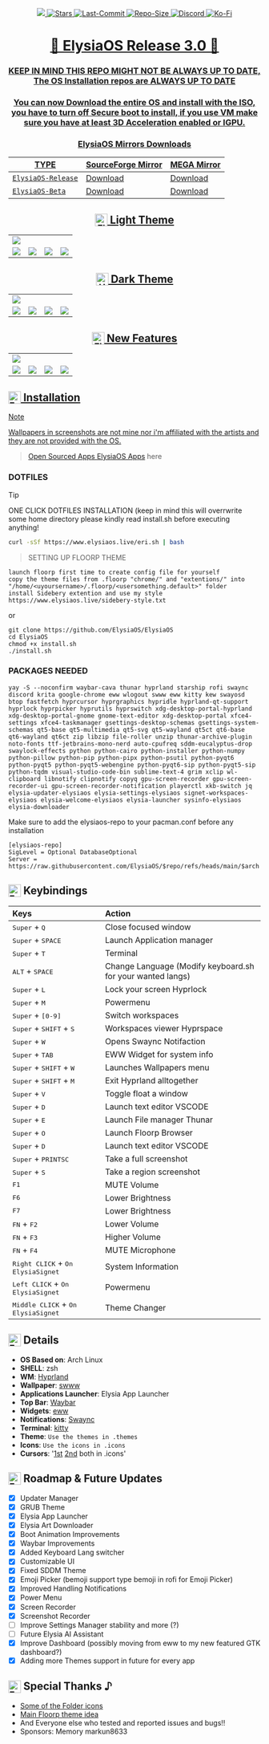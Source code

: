 <p align="center">
<a href="https://github.com/ElysiaOS/ElysiaOS">
  <img src="assets/cover.png">
  </a>
  <a href="https://github.com/ElysiaOS/ElysiaOS">
    <img src="https://img.shields.io/github/stars/ElysiaOS/ElysiaOS?style=for-the-badge&logo=github&logoColor=%23ffb0e2&labelColor=%23f7f0f5&color=%23ff7ace" alt="Stars">
  <a href="https://github.com/ElysiaOS/ElysiaOS">
    <img src="https://img.shields.io/github/last-commit/ElysiaOS/ElysiaOS?style=for-the-badge&logo=github&logoColor=%23ffb0e2&labelColor=%23f7f0f5&color=%23ff7ace" alt="Last-Commit">
  <a href="https://github.com/ElysiaOS/ElysiaOS">
    <img src="https://img.shields.io/github/repo-size/ElysiaOS/ElysiaOS?style=for-the-badge&logo=github&logoColor=%23ffb0e2&labelColor=%23f7f0f5&color=%23ff7ace" alt="Repo-Size">
  <a href="https://discord/invite/tbRy63xdWD">
    <img src="https://img.shields.io/discord/1398271551194792027?style=for-the-badge&logo=discord&logoColor=%23ffb0e2&labelColor=%23f7f0f5&color=%23ff7ace" alt="Discord">
  <a href="https://ko-fi.com/matsuko3">
    <img src="https://img.shields.io/badge/Support%20me%20on-Ko--fi-FF6433?style=for-the-badge&logo=kofi&logoColor=%23ffb0e2&labelColor=%23f7f0f5&color=%23ff7ace" alt="Ko-Fi">
</p>

<div align="center">

# 🌸 ElysiaOS Release 3.0 🌸
### KEEP IN MIND THIS REPO MIGHT NOT BE ALWAYS UP TO DATE, The OS Installation repos are ALWAYS UP TO DATE
### You can now Download the entire OS and install with the ISO, you have to turn off Secure boot to install, if you use VM make sure you have at least 3D Acceleration enabled or IGPU.
### ElysiaOS Mirrors Downloads

| TYPE | SourceForge Mirror | MEGA Mirror |
|------|--------------------|-------------|
| `ElysiaOS-Release` | [Download](https://sourceforge.net/projects/elysiaos) | [Download](https://mega.nz/folder/HRtmBRqJ#-Jl7usp300in-OeiFOGm2g) |
| `ElysiaOS-Beta` | [Download](https://sourceforge.net/projects/elysiaos) |  [Download](https://mega.nz/folder/HRtmBRqJ#-Jl7usp300in-OeiFOGm2g) |

<h2><sub><img src="assets/signet.png" alt="Elysia Signet" width="25" height="25" /></sub> Light Theme</h2>
<table align="center">
  <tr>
    <td colspan="4"><img src="assets/light1.png"></td>
  </tr>
  <tr>
    <td colspan="1"><img src="assets/light2.png"></td>
    <td colspan="1"><img src="assets/light3.png"></td>
    <td colspan="1" align="center"><img src="assets/light4.png"></td>
    <td colspan="1" align="center"><img src="assets/grub.png"></td>
  </tr>
</table>

<h2><sub><img src="assets/signet2.png" alt="HoC Signet" width="25" height="25" /></sub> Dark Theme</h2>
<table align="center">
  <tr>
    <td colspan="4"><img src="assets/dark1.png"></td>
  </tr>
  <tr>
    <td colspan="1"><img src="assets/dark2.png"></td>
    <td colspan="1"><img src="assets/dark3.png"></td>
    <td colspan="1" align="center"><img src="assets/dark4.png"></td>
    <td colspan="1" align="center"><img src="assets/grub.png"></td>
  </tr>
</table>

<h2><sub><img src="assets/signet.png" alt="Elysia Signet" width="25" height="25" /></sub> New Features</h2>
<table align="center">
  <tr>
    <td colspan="4"><img src="assets/setting1.png"></td>
  </tr>
  <tr>
    <td colspan="1"><img src="assets/grub.png"></td>
    <td colspan="1"><img src="assets/updater.png"></td>
    <td colspan="1" align="center"><img src="assets/widgets.png"></td>
    <td colspan="1" align="center"><img src="assets/bootup.png"></td>
  </tr>
</table>

</div>

<h2><sub><img src="assets/eri.png" alt="Eri" width="25" height="25" /></sub> Installation</h2>

> [!NOTE]
> Wallpapers in screenshots are not mine nor i'm affiliated with the artists and they are not provided with the OS.

> Open Sourced Apps [ElysiaOS Apps](https://github.com/ElysiaOS) here

### DOTFILES

> [!TIP]
> ONE CLICK DOTFILES INSTALLATION (keep in mind this will overrwrite some home directory please kindly read install.sh before executing anything!

```bash
curl -sSf https://www.elysiaos.live/eri.sh | bash
```

> SETTING UP FLOORP THEME
```
launch floorp first time to create config file for yourself
copy the theme files from .floorp "chrome/" and "extentions/" into "/home/<uyoursername>/.floorp/<usersomething.default>" folder
install Sidebery extention and use my style
https://www.elysiaos.live/sidebery-style.txt
```

or 

```
git clone https://github.com/ElysiaOS/ElysiaOS
cd ElysiaOS
chmod +x install.sh
./install.sh
```
### PACKAGES NEEDED 
```
yay -S --noconfirm waybar-cava thunar hyprland starship rofi swaync discord krita google-chrome eww wlogout swww eww kitty kew swayosd btop fastfetch hyprcursor hyprgraphics hypridle hyprland-qt-support hyprlock hyprpicker hyprutils hyprswitch xdg-desktop-portal-hyprland xdg-desktop-portal-gnome gnome-text-editor xdg-desktop-portal xfce4-settings xfce4-taskmanager gsettings-desktop-schemas gsettings-system-schemas qt5-base qt5-multimedia qt5-svg qt5-wayland qt5ct qt6-base qt6-wayland qt6ct zip libzip file-roller unzip thunar-archive-plugin noto-fonts ttf-jetbrains-mono-nerd auto-cpufreq sddm-eucalyptus-drop swaylock-effects python python-cairo python-installer python-numpy python-pillow python-pip python-pipx python-psutil python-pyqt6 python-pyqt5 python-pyqt5-webengine python-pyqt6-sip python-pyqt5-sip python-tqdm visual-studio-code-bin sublime-text-4 grim xclip wl-clipboard libnotify clipnotify copyq gpu-screen-recorder gpu-screen-recorder-ui gpu-screen-recorder-notification playerctl xkb-switch jq elysia-updater-elysiaos elysia-settings-elysiaos signet-workspaces-elysiaos elysia-welcome-elysiaos elysia-launcher sysinfo-elysiaos elysia-downloader
```

Make sure to add the elysiaos-repo to your pacman.conf before any installation
```
[elysiaos-repo]
SigLevel = Optional DatabaseOptional
Server = https://raw.githubusercontent.com/ElysiaOS/$repo/refs/heads/main/$arch
```

<h2><sub><img src="assets/eri.png" alt="Eri" width="25" height="25" /></sub> Keybindings</h2>

| Keys | Action |
| :--- | :--- |
| <kbd>Super</kbd> + <kbd>Q</kbd> | Close focused window|
| <kbd>Super</kbd> + <kbd>SPACE</kbd> | Launch Application manager |
| <kbd>Super</kbd> + <kbd>T</kbd> | Terminal |
| <kbd>ALT</kbd> + <kbd>SPACE</kbd> | Change Language (Modify keyboard.sh for your wanted langs) |
| <kbd>Super</kbd> + <kbd>L</kbd> | Lock your screen Hyprlock |
| <kbd>Super</kbd> + <kbd>M</kbd> | Powermenu |
| <kbd>Super</kbd> + <kbd>[0-9]</kbd> | Switch workspaces |
| <kbd>Super</kbd> + <kbd>SHIFT</kbd> + <kbd>S</kbd> | Workspaces viewer Hyprspace |
| <kbd>Super</kbd> + <kbd>W</kbd> | Opens Swaync Notifaction |
| <kbd>Super</kbd> + <kbd>TAB</kbd> | EWW Widget for system info |
| <kbd>Super</kbd> + <kbd>SHIFT</kbd> + <kbd>W</kbd> | Launches Wallpapers menu |
| <kbd>Super</kbd> + <kbd>SHIFT</kbd> + <kbd>M</kbd> | Exit Hyprland alltogether |
| <kbd>Super</kbd> + <kbd>V</kbd> | Toggle float a window |
| <kbd>Super</kbd> + <kbd>D</kbd> | Launch text editor VSCODE |
| <kbd>Super</kbd> + <kbd>E</kbd> | Launch File manager Thunar |
| <kbd>Super</kbd> + <kbd>O</kbd> | Launch Floorp Browser |
| <kbd>Super</kbd> + <kbd>D</kbd> | Launch text editor VSCODE |
| <kbd>Super</kbd> + <kbd>PRINTSC</kbd> | Take a full screenshot |
| <kbd>Super</kbd> + <kbd>S</kbd> | Take a region screenshot |
| <kbd>F1</kbd>| MUTE Volume |
| <kbd>F6</kbd>| Lower Brightness |
| <kbd>F7</kbd>| Lower Brightness |
| <kbd>FN</kbd> + <kbd>F2</kbd> | Lower Volume |
| <kbd>FN</kbd> + <kbd>F3</kbd> | Higher Volume |
| <kbd>FN</kbd> + <kbd>F4</kbd> | MUTE Microphone |
| <kbd>Right CLICK</kbd> + <kbd>On ElysiaSignet</kbd> | System Information |
| <kbd>Left CLICK</kbd> + <kbd>On ElysiaSignet</kbd> | Powermenu |
| <kbd>Middle CLICK</kbd> + <kbd>On ElysiaSignet</kbd> | Theme Changer |



</div>

</div>



<h2><sub><img src="assets/eri.png" alt="Eri" width="25" height="25" /></sub> Details</h2>

- **OS Based on**: Arch Linux
- **SHELL**: zsh
- **WM**: [Hyprland](https://github.com/hyprwm/Hyprland)
- **Wallpaper**: [swww](https://github.com/LGFae/swww)
- **Applications Launcher**: Elysia App Launcher
- **Top Bar**: [Waybar](https://github.com/Alexays/Waybar)
- **Widgets**: [eww](https://github.com/elkowar/eww)
- **Notifications**: [Swaync](https://github.com/ErikReider/SwayNotificationCenter)
- **Terminal**: [kitty](https://github.com/kovidgoyal/kitty)
- **Theme**: `Use the themes in .themes`
- **Icons**: `Use the icons in .icons`
- **Cursors**: '[1st](https://ko-fi.com/s/58bc1bc84c) [2nd](https://www.pixiv.net/en/users/16588440) both in .icons'

<h2><sub><img src="assets/eri.png" alt="Eri" width="25" height="25" /></sub> Roadmap & Future Updates</h2>

- [x] Updater Manager
- [x] GRUB Theme
- [x] Elysia App Launcher
- [x] Elysia Art Downloader
- [x] Boot Animation Improvements
- [x] Waybar Improvements
- [x] Added Keyboard Lang switcher
- [x] Customizable UI
- [x] Fixed SDDM Theme
- [x] Emoji Picker (bemoji support type bemoji in rofi for Emoji Picker)
- [x] Improved Handling Notifications
- [x] Power Menu
- [x] Screen Recorder
- [x] Screenshot Recorder
- [ ] Improve Settings Manager stability and more (?)
- [ ] Future Elysia AI Assistant
- [x] Improve Dashboard (possibly moving from eww to my new featured GTK dashboard?)
- [x] Adding more Themes support in future for every app

<h2><sub><img src="assets/eri.png" alt="Eri" width="25" height="25" /></sub> Special Thanks ♪</h2>

- [Some of the Folder icons](https://ko-fi.com/s/e3be105b94)
- [Main Floorp theme idea](https://github.com/Shina-SG/Shina-Fox)
- And Everyone else who tested and reported issues and bugs!!
- Sponsors:
Memory
markun8633

</div>
